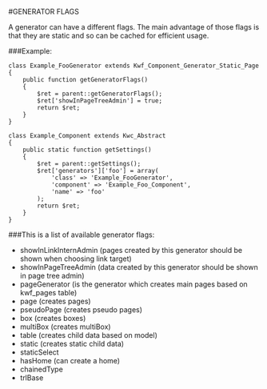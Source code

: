 #GENERATOR FLAGS

A generator can have a different flags. 
The main advantage of those flags is that they are static and so can be cached for efficient usage.

###Example:

    class Example_FooGenerator extends Kwf_Component_Generator_Static_Page
    {
        public function getGeneratorFlags()
        {
            $ret = parent::getGeneratorFlags();
            $ret['showInPageTreeAdmin'] = true;
            return $ret;
        }
    }
     
    class Example_Component extends Kwc_Abstract
    {
        public static function getSettings()
        {
            $ret = parent::getSettings();
            $ret['generators']['foo'] = array(
                'class' => 'Example_FooGenerator',
                'component' => 'Example_Foo_Component',
                'name' => 'foo'
            );
            return $ret;
        }
    }
    
    
    
###This is a list of available generator flags:

* showInLinkInternAdmin (pages created by this generator should be shown when choosing link target)
* showInPageTreeAdmin (data created by this generator should be shown in page tree admin)
* pageGenerator (is the generator which creates main pages based on kwf_pages table)
* page (creates pages)
* pseudoPage (creates pseudo pages)
* box (creates boxes)
* multiBox (creates multiBox)
* table (creates child data based on model)
* static (creates static child data)
* staticSelect
* hasHome (can create a home)
* chainedType
* trlBase